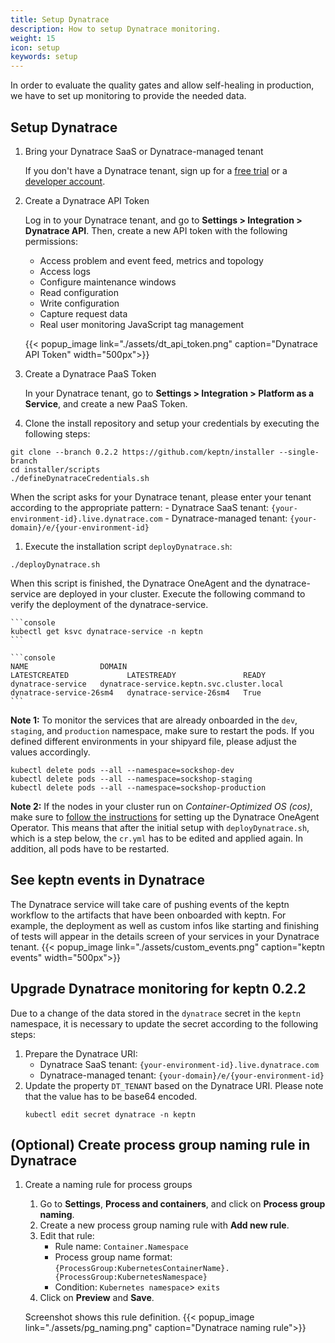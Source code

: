 ```yaml
---
title: Setup Dynatrace
description: How to setup Dynatrace monitoring.
weight: 15
icon: setup
keywords: setup
---
```


In order to evaluate the quality gates and allow self-healing in production, we have to set up monitoring to provide the needed data.

## Setup Dynatrace

1. Bring your Dynatrace SaaS or Dynatrace-managed tenant

    If you don't have a Dynatrace tenant, sign up for a [free trial](https://www.dynatrace.com/trial/) or a [developer account](https://www.dynatrace.com/developer/).

1. Create a Dynatrace API Token

    Log in to your Dynatrace tenant, and go to **Settings > Integration > Dynatrace API**. Then, create a new API token with the following permissions:

    - Access problem and event feed, metrics and topology
    - Access logs
    - Configure maintenance windows
    - Read configuration
    - Write configuration
    - Capture request data
    - Real user monitoring JavaScript tag management

    {{< popup_image
    link="./assets/dt_api_token.png"
    caption="Dynatrace API Token"
    width="500px">}}

1. Create a Dynatrace PaaS Token

    In your Dynatrace tenant, go to **Settings > Integration > Platform as a Service**, and create a new PaaS Token.

1. Clone the install repository and setup your credentials by executing the following steps:
```console
git clone --branch 0.2.2 https://github.com/keptn/installer --single-branch
cd installer/scripts
./defineDynatraceCredentials.sh
```
  When the  script asks for your Dynatrace tenant, please enter your tenant according to the appropriate pattern:
    - Dynatrace SaaS tenant: `{your-environment-id}.live.dynatrace.com`
    - Dynatrace-managed tenant: `{your-domain}/e/{your-environment-id}`

1. Execute the installation script `deployDynatrace.sh`:
  ```console
  ./deployDynatrace.sh
  ```
  When this script is finished, the Dynatrace OneAgent and the dynatrace-service are deployed in your cluster. Execute the following command to verify the deployment of the dynatrace-service.

    ```console
    kubectl get ksvc dynatrace-service -n keptn
    ```

    ```console
    NAME                DOMAIN                                      LATESTCREATED             LATESTREADY               READY
    dynatrace-service   dynatrace-service.keptn.svc.cluster.local   dynatrace-service-26sm4   dynatrace-service-26sm4   True
    ```

**Note 1:** To monitor the services that are already onboarded in the `dev`, `staging`, and `production` namespace, make sure to restart the pods. If you defined different environments in your shipyard file, please adjust the values accordingly. 
```console
kubectl delete pods --all --namespace=sockshop-dev
kubectl delete pods --all --namespace=sockshop-staging
kubectl delete pods --all --namespace=sockshop-production
```

**Note 2:** If the nodes in your cluster run on *Container-Optimized OS (cos)*, make sure to [follow the instructions](https://www.dynatrace.com/support/help/cloud-platforms/google-cloud-platform/google-kubernetes-engine/deploy-oneagent-on-google-kubernetes-engine-clusters/#expand-134parameter-for-container-optimized-os-early-access) for setting up the Dynatrace OneAgent Operator. This means that after the initial setup with `deployDynatrace.sh`, which is a step below, the `cr.yml` has to be edited and applied again. In addition, all pods have to be restarted.

## See keptn events in Dynatrace

The Dynatrace service will take care of pushing events of the keptn workflow to the artifacts that have been onboarded with keptn. For example, the deployment as well as custom infos like starting and finishing of tests will appear in the details screen of your services in your Dynatrace tenant.
    {{< popup_image
    link="./assets/custom_events.png"
    caption="keptn events"
    width="500px">}}

## Upgrade Dynatrace monitoring for keptn 0.2.2

Due to a change of the data stored in the `dynatrace` secret in the `keptn` namespace, it is necessary to update the secret according to the following steps:
  1. Prepare the Dynatrace URI:
      - Dynatrace SaaS tenant: `{your-environment-id}.live.dynatrace.com`
      - Dynatrace-managed tenant: `{your-domain}/e/{your-environment-id}`
  1. Update the property `DT_TENANT` based on the Dynatrace URI. Please note that the value has to be base64 encoded.
      ```console
      kubectl edit secret dynatrace -n keptn     
      ```

## (Optional) Create process group naming rule in Dynatrace

1. Create a naming rule for process groups
    1. Go to **Settings**, **Process and containers**, and click on **Process group naming**.
    1. Create a new process group naming rule with **Add new rule**.
    1. Edit that rule:
        * Rule name: `Container.Namespace`
        * Process group name format: `{ProcessGroup:KubernetesContainerName}.{ProcessGroup:KubernetesNamespace}`
        * Condition: `Kubernetes namespace`> `exits`
    1. Click on **Preview** and **Save**.

    Screenshot shows this rule definition.
    {{< popup_image
    link="./assets/pg_naming.png"
    caption="Dynatrace naming rule">}}